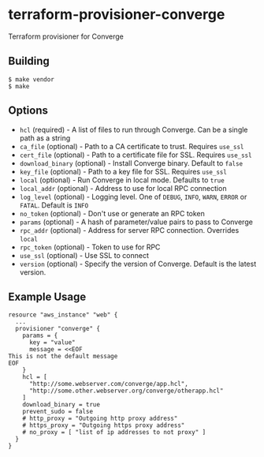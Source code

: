 # terraform-provisioner-converge

Terraform provisioner for Converge

## Building

```shell
$ make vendor
$ make
```

## Options

* `hcl` (required) - A list of files to run through Converge. Can be a single path as a string
* `ca_file` (optional) - Path to a CA certificate to trust. Requires `use_ssl`
* `cert_file` (optional) - Path to a certificate file for SSL. Requires `use_ssl`
* `download_binary` (optional) - Install Converge binary. Default to `false`
* `key_file` (optional) - Path to a key file for SSL. Requires `use_ssl`
* `local` (optional) - Run Converge in local mode. Defaults to `true`
* `local_addr` (optional) - Address to use for local RPC connection
* `log_level` (optional) - Logging level. One of `DEBUG`, `INFO`, `WARN`, `ERROR` or `FATAL`. Default is `INFO`
* `no_token` (optional) - Don't use or generate an RPC token
* `params` (optional) - A hash of parameter/value pairs to pass to Converge
* `rpc_addr` (optional) - Address for server RPC connection. Overrides `local`
* `rpc_token` (optional) - Token to use for RPC
* `use_ssl` (optional) - Use SSL to connect
* `version` (optional) - Specify the version of Converge. Default is the latest version.

## Example Usage

```
resource "aws_instance" "web" {
  ...
  provisioner "converge" {
    params = {
      key = "value"
      message = <<EOF
This is not the default message
EOF
    }
    hcl = [
      "http://some.webserver.com/converge/app.hcl",
      "http://some.other.webserver.org/converge/otherapp.hcl"
    ]
    download_binary = true
    prevent_sudo = false
    # http_proxy = "Outgoing http proxy address"
    # https_proxy = "Outgoing https proxy address"
    # no_proxy = [ "list of ip addresses to not proxy" ]
  }
}
```
